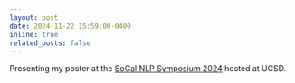 ```yaml
---
layout: post
date: 2024-11-22 15:59:00-0400
inline: true
related_posts: false
---
```


Presenting my poster at the [SoCal NLP Symposium 2024](https://socalnlp.github.io/symp24/index.html) hosted at UCSD.